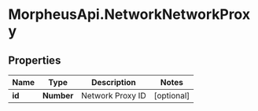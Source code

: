 # MorpheusApi.NetworkNetworkProxy

## Properties

Name | Type | Description | Notes
------------ | ------------- | ------------- | -------------
**id** | **Number** | Network Proxy ID | [optional] 



